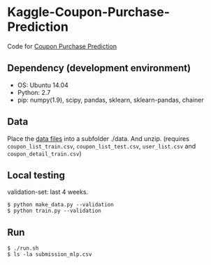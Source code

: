 # Kaggle-Coupon-Purchase-Prediction

Code for [Coupon Purchase Prediction](https://www.kaggle.com/c/coupon-purchase-prediction)


## Dependency (development environment)

- OS: Ubuntu 14.04
- Python: 2.7
- pip: numpy(1.9), scipy, pandas, sklearn, sklearn-pandas, chainer

## Data

Place the [data files](https://www.kaggle.com/c/coupon-purchase-prediction/data) into a subfolder ./data. And unzip. (requires `coupon_list_train.csv`, `coupon_list_test.csv`, `user_list.csv` and `coupon_detail_train.csv`)

## Local testing

validation-set: last 4 weeks.

    $ python make_data.py --validation
    $ python train.py --validation

## Run

    $ ./run.sh
    $ ls -la submission_mlp.csv

